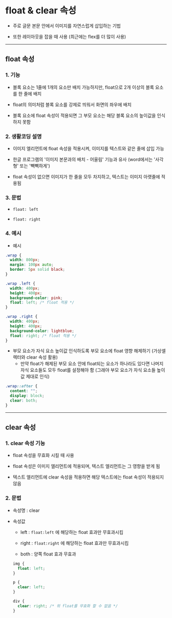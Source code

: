 # float & clear 속성

- 주로 글문 본문 안에서 이미지를 자연스럽게 삽입하는 기법

- 또한 레이아웃을 잡을 때 사용 (최근에는 flex를 더 많이 사용)

---

## float 속성

### 1. 기능

- 블록 요소는 1줄에 1개의 요소만 배치 가능하지만, float으로 2개 이상의 블록 요소를 한 줄에 배치

- float의 의미처럼 블록 요소를 강제로 띄워서 화면의 좌우에 배치

- 블록 요소에 float 속성이 적용되면 그 부모 요소는 해당 블록 요소의 높이값을 인식하지 못함

### 2. 생활코딩 설명

- 이미지 엘리먼트에 float 속성을 적용시켜, 이미지를 텍스트와 같은 줄에 삽입 가능

- 한글 프로그램의 '이미지 본문과의 배치 - 어울림' 기능과 유사 (word에서는 '사각형' 또는 '빽빽하게')

- float 속성이 없으면 이미지가 한 줄을 모두 차지하고, 텍스트는 이미지 아랫줄에 적용됨

### 3. 문법

- `float: left`

- `float: right`

### 4. 예시

- 예시

```css
.wrap {
  width: 800px;
  margin: 100px auto;
  border: 5px solid black;
}

.wrap .left {
  width: 400px;
  height: 400px;
  background-color: pink;
  float: left; /* float 적용 */
}

.wrap .right {
  width: 400px;
  height: 400px;
  background-color: lightblue;
  float: right; /* float 적용 */
}
```

- 부모 요소가 자식 요소 높이값 인식하도록 부모 요소에 float 영향 해제하기 (가상셀렉터와 clear 속성 활용)
  - 만약 float가 해제된 부모 요소 안에 float되는 요소가 하나라도 있다면 나머지 자식 요소들도 모두 float를 설정해야 함 (그래야 부모 요소가 자식 요소들 높이값 제대로 인식)

```css
.wrap::after {
  content: "";
  display: block;
  clear: both;
}
```

---

## clear 속성

### 1. clear 속성 기능

- float 속성을 무효화 시킬 때 사용

- float 속성은 이미지 엘리먼트에 적용되며, 텍스트 엘리먼트는 그 영향을 받게 됨

- 텍스트 엘리먼트에 clear 속성을 적용하면 해당 텍스트에는 float 속성이 적용되지 않음

### 2. 문법

- 속성명 : clear

- 속성값

  - left : `float:left` 에 해당하는 float 효과만 무효과시킴

  - right : `float:right` 에 해당하는 float 효과만 무효과시킴

  - both : 양쪽 float 효과 무효과

  ```css
  img {
    float: left;
  }

  p {
    clear: left;
  }

  div {
    clear: right; /* 위 float를 무효화 할 수 없음 */
  }
  ```
